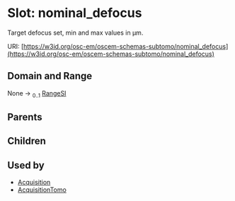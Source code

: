 
# Slot: nominal_defocus

Target defocus set, min and max values in µm.

URI: [https://w3id.org/osc-em/oscem-schemas-subtomo/nominal_defocus](https://w3id.org/osc-em/oscem-schemas-subtomo/nominal_defocus)


## Domain and Range

None &#8594;  <sub>0..1</sub> [RangeSI](RangeSI.md)

## Parents


## Children


## Used by

 * [Acquisition](Acquisition.md)
 * [AcquisitionTomo](AcquisitionTomo.md)
